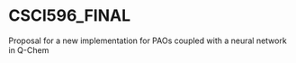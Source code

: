 # CSCI596_FINAL
Proposal for a new implementation for PAOs coupled with a neural network in Q-Chem 
